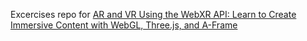Excercises repo for
[AR and VR Using the WebXR API: Learn to Create Immersive Content with WebGL, Three.js, and A-Frame](https://www.amazon.com/Using-WebXR-API-Immersive-Frame/dp/1484263170)
